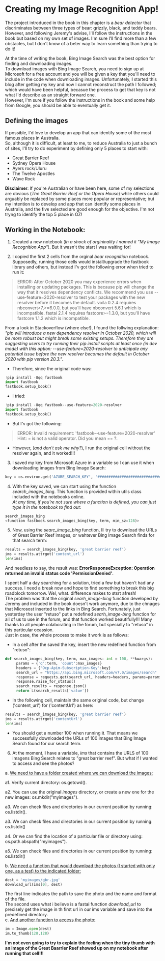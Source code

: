# Creating my Image Recognition App!

The project introduced in the book in this chapter is a *bear detector* that discriminates between three types of bear: grizzly, black, and teddy bears.  
However, and following Jeremy's advise, I'll follow the instructions in the book but based on my own set of images. I'm sure I'll find more than a few obstacles,
but I don't know of a beter way to learn something than trying to do it!

At the time of writing the book, Bing Image Search was the best option for finding and downloading images.  
To download images with Bing Image Search, you need to sign up at Microsoft for a free account and you will be given a key 
that you'll need to include in the code when downloading images.
Unfortunately, I started this blog after getting my key and now I cannot reconstruct the path I followed; which would have been helpful, 
becasue the process to get that key is not what I'd describe as an straight forward one.  
However, I'm sure if you follow the instructions in the book and some help from Google, you should be able to eventually get it.

## Defining the images

If possible, I'd love to develop an app that can identify some of the most famous places in Australia.  
So, although it is difficult, at least to me, to reduce Australia to just a bunch of sites, I'll try to do experiment by defining only 5 places to start with:
- Great Barrier Reef
- Sydney Opera House
- Ayers rock/Uluru
- The Twelve Apostles
- Wave Rock

**Disclaimer**: If you're Australian or have been here, some of my selections are obvious (*The Great Barrier Reef or the Opera House*) 
while others could arguably be replaced by some places more popular or representative; but my intention is to develop and app that can identify some places in Australia,
and the five selected are good enough for the objective. I'm not tryng to identify the top 5 place in OZ!

## Working in the Notebook:

1. Created a new notebook (*In a shock of orgininality I named it "My Image Recognition App"*). But it wasn't the start I was waiting for!  

2. I copied the first 2 cells from the orginal *bear recognition* notebook. Supposedly, running those cells would install/upgrade the fastbook library and others, 
but instead I'v got the following error when tried to run it:

> ERROR: After October 2020 you may experience errors when installing or updating packages. This is because pip will change the way that it resolves dependency conflicts.
We recommend you use --use-feature=2020-resolver to test your packages with the new resolver before it becomes the default.
voila 0.2.4 requires nbconvert<7,>=6.0.0, but you'll have nbconvert 5.6.1 which is incompatible.
fastai 2.1.4 requires fastcore>=1.3.0, but you'll have fastcore 1.1.2 which is incompatible.

From a look in Stackoverflow (where else!), I found the follwing explanation:  
*"pip will introduce a new dependency resolver in October 2020, which will be more robust but might break some existing setups.
Therefore they are suggesting users to try running their pip install scripts at least once (in dev mode) with this option: 
--use-feature=2020-resolver to anticipate any potential issue before the new resolver becomes the default in October 2020 with pip version 20.3."*. 

- Therefore, since the original code was:  
```python
!pip install -Uqq fastbook
import fastbook
fastbook.setup_book()
```
  
- I tried:  
```python
!pip install -Uqq fastbook--use-feature=2020-resolver
import fastbook
fastbook.setup_book()
```
- But I'v got the following:
> ERROR: Invalid requirement: 'fastbook--use-feature=2020-resolver'
Hint: = is not a valid operator. Did you mean == ?.

- However, (*and don't ask me why?*), I run the original cell without the resolver again, and it worked!!!

3. I saved my key from Microsoft Azure in a variable so I can use it when downloading images from Bing Image Search:
```python
key = os.environ.get('AZURE_SEARCH_KEY', '##############################')
```
4. With the key saved, we can start using the function *search_images_bing*. This function is provided within utils class included with the notebooks online.  
*At any time, if you’re not sure where a function is defined, you can just type it in the notebook to find out:*

```python
search_images_bing
<function fastbook.search_images_bing(key, term, min_sz=128)>
```

5. Now, using the *searc_image_bing* function, Ill try to download the URLs of Great Barrier Reef images, or wahtever Bing Image Search finds for that search term:
```python
results = search_images_bing(key, 'great barrier reef')
ims = results.attrgot('content_url')
len(ims)
```

And needless to say, the result was: **ErrorResponseException: Operation returned an invalid status code 'PermissionDenied'**.  

I spent half a day searching for a solution, tried a few but haven't had any success. I need a break now and hope to find something to break this big roadblock tomorrow.
Wel, what. difference makes to stsrt afresh!  
The problem was that the original *searh_image-bing* function developed by Jeremy and included in the book doesn't work anymore, due to the chnages that Microsost inserted to the links in Bing Search.
Fortunately, just yesterday the user "retuso" put a redefined *searh_image-bing* function for all of us to use in the forum, and that function worked beautifully!!!
Many thanks to all people colaborating in the forum, but specially to "retuso" in this particular ocassion.  
Just in case, the whole process to make it work is as follows:
- In a cell after the saved the key, insert the new redefined function from "retuso":
```python
def search_images_bing(key, term, max_images: int = 100, **kwargs):    
     params = {'q':term, 'count':max_images}
     headers = {"Ocp-Apim-Subscription-Key":key}
     search_url = "https://api.bing.microsoft.com/v7.0/images/search"
     response = requests.get(search_url, headers=headers, params=params)
     response.raise_for_status()
     search_results = response.json()    
     return L(search_results['value'])
 ```
 - In the following cell, maintain the same original code, but change ('content_url') for ('contentUrl') as here:
 ```python
 results = search_images_bing(key, 'great barrier reef')
ims = results.attrgot('contentUrl')
len(ims)
```

- You should get a number 100 when running it. That means we successfully downloaded the URLs of 100 images that Bing Image Search found for our search term.

6. At the moment, I have a variable, *ims* that contains the URLS of 100 imagens Bing Search relates to "great barrier reef". 
But what if I wanted to access and see the photos?

a. <ins>We need to have a folder created where we can download the images:</ins>

  a1. Verify current directory: os.getcwd().
  
  a2. You can use the original *images* directory, or create a new one for the new images: os.mkdir("myimages").
  
  a3. We can check files and directories in our current position by running: os.listdir().
  
  a3. We can check files and directories in our current position by running: os.listdir()
  
  a4. Or we can find the location of a particular file or directory using: os.path.abspath("myimages").
  
  a5. We can check files and directories in our current position by running: os.listdir()
  
b. <ins>We need a function that would download the photos (I started with only one, as a test) to the indicated folder:</ins>
```python
dest = 'myimages/gbr.jpg'
download_url(ims[0], dest)
```
The first line indicates the path to save the photo and the name and format of the file.  
The second uses what i believe is a fastai function *download_url* to precisely get the image in th first url in our ims variable 
and save into the predefined directory.  
c. <ins>And another function to access the photo:</ins>
```python
im = Image.open(dest)
im.to_thumb(128,128)
```
**I'm not even going to try to explain the feeling when the tiny thumb with an image of the Great Baarrier Reef showed up on my notebook after running that cell!!!**



